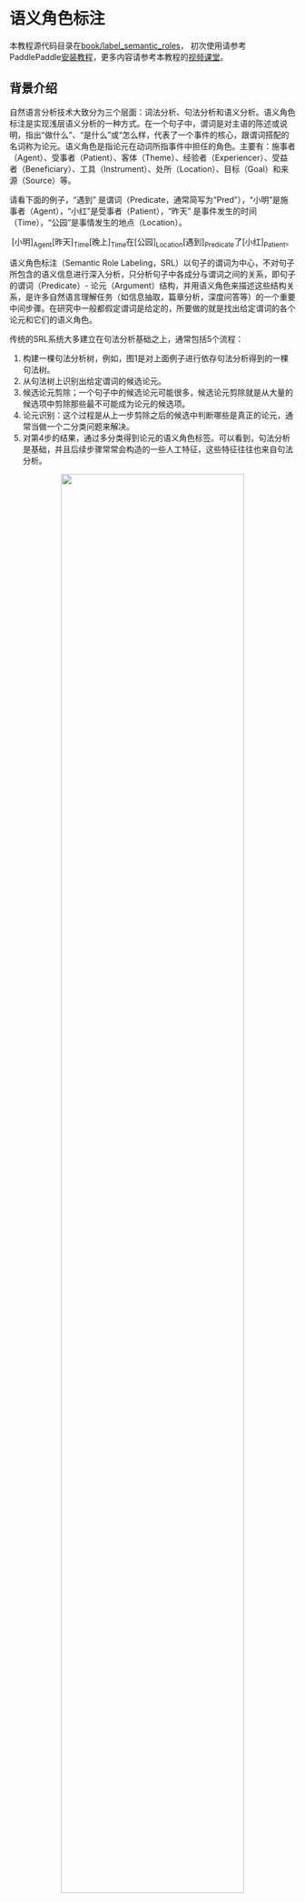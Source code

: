 # 语义角色标注

本教程源代码目录在[book/label_semantic_roles](https://github.com/PaddlePaddle/book/tree/develop/07.label_semantic_roles)， 初次使用请参考PaddlePaddle[安装教程](https://github.com/PaddlePaddle/book/blob/develop/README.cn.md#运行这本书)，更多内容请参考本教程的[视频课堂](http://bit.baidu.com/course/detail/id/178.html)。

## 背景介绍

自然语言分析技术大致分为三个层面：词法分析、句法分析和语义分析。语义角色标注是实现浅层语义分析的一种方式。在一个句子中，谓词是对主语的陈述或说明，指出“做什么”、“是什么”或“怎么样，代表了一个事件的核心，跟谓词搭配的名词称为论元。语义角色是指论元在动词所指事件中担任的角色。主要有：施事者（Agent）、受事者（Patient）、客体（Theme）、经验者（Experiencer）、受益者（Beneficiary）、工具（Instrument）、处所（Location）、目标（Goal）和来源（Source）等。

请看下面的例子，“遇到” 是谓词（Predicate，通常简写为“Pred”），“小明”是施事者（Agent），“小红”是受事者（Patient），“昨天” 是事件发生的时间（Time），“公园”是事情发生的地点（Location）。

$$\mbox{[小明]}_{\mbox{Agent}}\mbox{[昨天]}_{\mbox{Time}}\mbox{[晚上]}_\mbox{Time}\mbox{在[公园]}_{\mbox{Location}}\mbox{[遇到]}_{\mbox{Predicate}}\mbox{了[小红]}_{\mbox{Patient}}\mbox{。}$$

语义角色标注（Semantic Role Labeling，SRL）以句子的谓词为中心，不对句子所包含的语义信息进行深入分析，只分析句子中各成分与谓词之间的关系，即句子的谓词（Predicate）- 论元（Argument）结构，并用语义角色来描述这些结构关系，是许多自然语言理解任务（如信息抽取，篇章分析，深度问答等）的一个重要中间步骤。在研究中一般都假定谓词是给定的，所要做的就是找出给定谓词的各个论元和它们的语义角色。

传统的SRL系统大多建立在句法分析基础之上，通常包括5个流程：

1. 构建一棵句法分析树，例如，图1是对上面例子进行依存句法分析得到的一棵句法树。
2. 从句法树上识别出给定谓词的候选论元。
3. 候选论元剪除；一个句子中的候选论元可能很多，候选论元剪除就是从大量的候选项中剪除那些最不可能成为论元的候选项。
4. 论元识别：这个过程是从上一步剪除之后的候选中判断哪些是真正的论元，通常当做一个二分类问题来解决。
5. 对第4步的结果，通过多分类得到论元的语义角色标签。可以看到，句法分析是基础，并且后续步骤常常会构造的一些人工特征，这些特征往往也来自句法分析。

<div  align="center">
<img src="image/dependency_parsing.png" width = "80%" align=center /><br>
图1. 依存句法分析句法树示例
</div>

然而，完全句法分析需要确定句子所包含的全部句法信息，并确定句子各成分之间的关系，是一个非常困难的任务，目前技术下的句法分析准确率并不高，句法分析的细微错误都会导致SRL的错误。为了降低问题的复杂度，同时获得一定的句法结构信息，“浅层句法分析”的思想应运而生。浅层句法分析也称为部分句法分析（partial parsing）或语块划分（chunking）。和完全句法分析得到一颗完整的句法树不同，浅层句法分析只需要识别句子中某些结构相对简单的独立成分，例如：动词短语，这些被识别出来的结构称为语块。为了回避 “无法获得准确率较高的句法树” 所带来的困难，一些研究\[[1](#参考文献)\]也提出了基于语块（chunk）的SRL方法。基于语块的SRL方法将SRL作为一个序列标注问题来解决。序列标注任务一般都会采用BIO表示方式来定义序列标注的标签集，我们先来介绍这种表示方法。在BIO表示法中，B代表语块的开始，I代表语块的中间，O代表语块结束。通过B、I、O 三种标记将不同的语块赋予不同的标签，例如：对于一个角色为A的论元，将它所包含的第一个语块赋予标签B-A，将它所包含的其它语块赋予标签I-A，不属于任何论元的语块赋予标签O。

我们继续以上面的这句话为例，图1展示了BIO表示方法。

<div  align="center">
<img src="image/bio_example.png" width = "90%"  align=center /><br>
图2. BIO标注方法示例
</div>

从上面的例子可以看到，根据序列标注结果可以直接得到论元的语义角色标注结果，是一个相对简单的过程。这种简单性体现在：（1）依赖浅层句法分析，降低了句法分析的要求和难度；（2）没有了候选论元剪除这一步骤；（3）论元的识别和论元标注是同时实现的。这种一体化处理论元识别和论元标注的方法，简化了流程，降低了错误累积的风险，往往能够取得更好的结果。

与基于语块的SRL方法类似，在本教程中我们也将SRL看作一个序列标注问题，不同的是，我们只依赖输入文本序列，不依赖任何额外的语法解析结果或是复杂的人造特征，利用深度神经网络构建一个端到端学习的SRL系统。我们以[CoNLL-2004 and CoNLL-2005 Shared Tasks](http://www.cs.upc.edu/~srlconll/)任务中SRL任务的公开数据集为例，实践下面的任务：给定一句话和这句话里的一个谓词，通过序列标注的方式，从句子中找到谓词对应的论元，同时标注它们的语义角色。

## 模型概览

循环神经网络（Recurrent Neural Network）是一种对序列建模的重要模型，在自然语言处理任务中有着广泛地应用。不同于前馈神经网络（Feed-forward Neural Network），RNN能够处理输入之间前后关联的问题。LSTM是RNN的一种重要变种，常用来学习长序列中蕴含的长程依赖关系，我们在[情感分析](https://github.com/PaddlePaddle/book/tree/develop/05.understand_sentiment)一篇中已经介绍过，这一篇中我们依然利用LSTM来解决SRL问题。

### 栈式循环神经网络（Stacked Recurrent Neural Network）

深层网络有助于形成层次化特征，网络上层在下层已经学习到的初级特征基础上，形成更复杂的高级特征。尽管LSTM沿时间轴展开后等价于一个非常“深”的前馈网络，但由于LSTM各个时间步参数共享，`$t-1$`时刻状态到`$t$`时刻的映射，始终只经过了一次非线性映射，也就是说单层LSTM对状态转移的建模是 “浅” 的。堆叠多个LSTM单元，令前一个LSTM`$t$`时刻的输出，成为下一个LSTM单元`$t$`时刻的输入，帮助我们构建起一个深层网络，我们把它称为第一个版本的栈式循环神经网络。深层网络提高了模型拟合复杂模式的能力，能够更好地建模跨不同时间步的模式\[[2](#参考文献)\]。

然而，训练一个深层LSTM网络并非易事。纵向堆叠多个LSTM单元可能遇到梯度在纵向深度上传播受阻的问题。通常，堆叠4层LSTM单元可以正常训练，当层数达到4~8层时，会出现性能衰减，这时必须考虑一些新的结构以保证梯度纵向顺畅传播，这是训练深层LSTM网络必须解决的问题。我们可以借鉴LSTM解决 “梯度消失梯度爆炸” 问题的智慧之一：在记忆单元（Memory Cell）这条信息传播的路线上没有非线性映射，当梯度反向传播时既不会衰减、也不会爆炸。因此，深层LSTM模型也可以在纵向上添加一条保证梯度顺畅传播的路径。

一个LSTM单元完成的运算可以被分为三部分：（1）输入到隐层的映射（input-to-hidden） ：每个时间步输入信息`$x$`会首先经过一个矩阵映射，再作为遗忘门，输入门，记忆单元，输出门的输入，注意，这一次映射没有引入非线性激活；（2）隐层到隐层的映射（hidden-to-hidden）：这一步是LSTM计算的主体，包括遗忘门，输入门，记忆单元更新，输出门的计算；（3）隐层到输出的映射（hidden-to-output）：通常是简单的对隐层向量进行激活。我们在第一个版本的栈式网络的基础上，加入一条新的路径：除上一层LSTM输出之外，将前层LSTM的输入到隐层的映射作为的一个新的输入，同时加入一个线性映射去学习一个新的变换。

图3是最终得到的栈式循环神经网络结构示意图。

<p align="center">
<img src="./image/stacked_lstm.png" width = "40%"  align=center><br>
图3. 基于LSTM的栈式循环神经网络结构示意图
</p>

### 双向循环神经网络（Bidirectional Recurrent Neural Network）

在LSTM中，`$t$`时刻的隐藏层向量编码了到`$t$`时刻为止所有输入的信息，但`$t$`时刻的LSTM可以看到历史，却无法看到未来。在绝大多数自然语言处理任务中，我们几乎总是能拿到整个句子。这种情况下，如果能够像获取历史信息一样，得到未来的信息，对序列学习任务会有很大的帮助。

为了克服这一缺陷，我们可以设计一种双向循环网络单元，它的思想简单且直接：对上一节的栈式循环神经网络进行一个小小的修改，堆叠多个LSTM单元，让每一层LSTM单元分别以：正向、反向、正向 …… 的顺序学习上一层的输出序列。于是，从第2层开始，`$t$`时刻我们的LSTM单元便总是可以看到历史和未来的信息。图4是基于LSTM的双向循环神经网络结构示意图。

<p align="center">
<img src="./image/bidirectional_stacked_lstm.png" width = "60%" align=center><br>
图4. 基于LSTM的双向循环神经网络结构示意图
</p>

需要说明的是，这种双向RNN结构和Bengio等人在机器翻译任务中使用的双向RNN结构\[[3](#参考文献), [4](#参考文献)\] 并不相同，我们会在后续[机器翻译](https://github.com/PaddlePaddle/book/blob/develop/08.machine_translation/README.cn.md)任务中，介绍另一种双向循环神经网络。

### 条件随机场 (Conditional Random Field)

使用神经网络模型解决问题的思路通常是：前层网络学习输入的特征表示，网络的最后一层在特征基础上完成最终的任务。在SRL任务中，深层LSTM网络学习输入的特征表示，条件随机场（Conditional Random Filed， CRF）在特征的基础上完成序列标注，处于整个网络的末端。

CRF是一种概率化结构模型，可以看作是一个概率无向图模型，结点表示随机变量，边表示随机变量之间的概率依赖关系。简单来讲，CRF学习条件概率`$P(X|Y)$`，其中 `$X = (x_1, x_2, ... , x_n)$` 是输入序列，`$Y = (y_1, y_2, ... , y_n)$` 是标记序列；解码过程是给定 `$X$`序列求解令`$P(Y|X)$`最大的`$Y$`序列，即`$Y^* = \mbox{arg max}_{Y} P(Y | X)$`。

序列标注任务只需要考虑输入和输出都是一个线性序列，并且由于我们只是将输入序列作为条件，不做任何条件独立假设，因此输入序列的元素之间并不存在图结构。综上，在序列标注任务中使用的是如图5所示的定义在链式图上的CRF，称之为线性链条件随机场（Linear Chain Conditional Random Field）。

<p align="center">
<img src="./image/linear_chain_crf.png" width = "35%" align=center><br>
图5. 序列标注任务中使用的线性链条件随机场
</p>

根据线性链条件随机场上的因子分解定理\[[5](#参考文献)\]，在给定观测序列`$X$`时，一个特定标记序列`$Y$`的概率可以定义为：

$$p(Y | X) = \frac{1}{Z(X)} \text{exp}\left(\sum_{i=1}^{n}\left(\sum_{j}\lambda_{j}t_{j} (y_{i - 1}, y_{i}, X, i) + \sum_{k} \mu_k s_k (y_i, X, i)\right)\right)$$

其中`$Z(X)$`是归一化因子，`$t_j$` 是定义在边上的特征函数，依赖于当前和前一个位置，称为转移特征，表示对于输入序列`$X$`及其标注序列在 `$i$`及`$i - 1$`位置上标记的转移概率。`$s_k$`是定义在结点上的特征函数，称为状态特征，依赖于当前位置，表示对于观察序列`$X$`及其`$i$`位置的标记概率。`$\lambda_j$` 和 `$\mu_k$` 分别是转移特征函数和状态特征函数对应的权值。实际上，`$t$`和`$s$`可以用相同的数学形式表示，再对转移特征和状态特在各个位置`$i$`求和有：`$f_{k}(Y, X) = \sum_{i=1}^{n}f_k({y_{i - 1}, y_i, X, i})$`，把`$f$`统称为特征函数，于是`$P(Y|X)$`可表示为：

$$p(Y|X, W) = \frac{1}{Z(X)}\text{exp}\sum_{k}\omega_{k}f_{k}(Y, X)$$

`$\omega$`是特征函数对应的权值，是CRF模型要学习的参数。训练时，对于给定的输入序列和对应的标记序列集合`$D = \left[(X_1,  Y_1), (X_2 , Y_2) , ... , (X_N, Y_N)\right]$` ，通过正则化的极大似然估计，求解如下优化目标：

$$\DeclareMathOperator*{\argmax}{arg\,max} L(\lambda, D) = - \text{log}\left(\prod_{m=1}^{N}p(Y_m|X_m, W)\right) + C \frac{1}{2}\lVert W\rVert^{2}$$

这个优化目标可以通过反向传播算法和整个神经网络一起求解。解码时，对于给定的输入序列`$X$`，通过解码算法（通常有：维特比算法、Beam Search）求令出条件概率`$\bar{P}(Y|X)$`最大的输出序列 `$\bar{Y}$`。

### 深度双向LSTM（DB-LSTM）SRL模型

在SRL任务中，输入是 “谓词” 和 “一句话”，目标是从这句话中找到谓词的论元，并标注论元的语义角色。如果一个句子含有`$n$`个谓词，这个句子会被处理`$n$`次。一个最为直接的模型是下面这样：

1. 构造输入；
- 输入1是谓词，输入2是句子
- 将输入1扩展成和输入2一样长的序列，用one-hot方式表示；
2. one-hot方式的谓词序列和句子序列通过词表，转换为实向量表示的词向量序列；
3. 将步骤2中的2个词向量序列作为双向LSTM的输入，学习输入序列的特征表示；
4. CRF以步骤3中模型学习到的特征为输入，以标记序列为监督信号，实现序列标注；

大家可以尝试上面这种方法。这里，我们提出一些改进，引入两个简单但对提高系统性能非常有效的特征：

- 谓词上下文：上面的方法中，只用到了谓词的词向量表达谓词相关的所有信息，这种方法始终是非常弱的，特别是如果谓词在句子中出现多次，有可能引起一定的歧义。从经验出发，谓词前后若干个词的一个小片段，能够提供更丰富的信息，帮助消解歧义。于是，我们把这样的经验也添加到模型中，为每个谓词同时抽取一个“谓词上下文” 片段，也就是从这个谓词前后各取`$n$`个词构成的一个窗口片段；
- 谓词上下文区域标记：为句子中的每一个词引入一个0-1二值变量，表示它们是否在“谓词上下文”片段中；

修改后的模型如下（图6是一个深度为4的模型结构示意图）：

1. 构造输入
- 输入1是句子序列，输入2是谓词序列，输入3是谓词上下文，从句子中抽取这个谓词前后各`$n$`个词，构成谓词上下文，用one-hot方式表示，输入4是谓词上下文区域标记，标记了句子中每一个词是否在谓词上下文中；
- 将输入2~3均扩展为和输入1一样长的序列；
2. 输入1~4均通过词表取词向量转换为实向量表示的词向量序列；其中输入1、3共享同一个词表，输入2和4各自独有词表；
3. 第2步的4个词向量序列作为双向LSTM模型的输入；LSTM模型学习输入序列的特征表示，得到新的特性表示序列；
4. CRF以第3步中LSTM学习到的特征为输入，以标记序列为监督信号，完成序列标注；

<div  align="center">
<img src="image/db_lstm_network.png" width = "60%"  align=center /><br>
图6. SRL任务上的深层双向LSTM模型
</div>


## 数据介绍

在此教程中，我们选用[CoNLL 2005](http://www.cs.upc.edu/~srlconll/)SRL任务开放出的数据集作为示例。需要特别说明的是，CoNLL 2005 SRL任务的训练数集和开发集在比赛之后并非免费进行公开，目前，能够获取到的只有测试集，包括Wall Street Journal的23节和Brown语料集中的3节。在本教程中，我们以测试集中的WSJ数据为训练集来讲解模型。但是，由于测试集中样本的数量远远不够，如果希望训练一个可用的神经网络SRL系统，请考虑付费获取全量数据。

原始数据中同时包括了词性标注、命名实体识别、语法解析树等多种信息。本教程中，我们使用test.wsj文件夹中的数据进行训练和测试，并只会用到words文件夹（文本序列）和props文件夹（标注结果）下的数据。本教程使用的数据目录如下：

```text
conll05st-release/
└── test.wsj
├── props  # 标注结果
└── words  # 输入文本序列
```

标注信息源自Penn TreeBank\[[7](#参考文献)\]和PropBank\[[8](#参考文献)\]的标注结果。PropBank标注结果的标签和我们在文章一开始示例中使用的标注结果标签不同，但原理是相同的，关于标注结果标签含义的说明，请参考论文\[[9](#参考文献)\]。

原始数据需要进行数据预处理才能被PaddlePaddle处理，预处理包括下面几个步骤:

1. 将文本序列和标记序列其合并到一条记录中；
2. 一个句子如果含有`$n$`个谓词，这个句子会被处理`$n$`次，变成`$n$`条独立的训练样本，每个样本一个不同的谓词；
3. 抽取谓词上下文和构造谓词上下文区域标记；
4. 构造以BIO法表示的标记；
5. 依据词典获取词对应的整数索引。


```python
# import paddle.v2.dataset.conll05 as conll05
# conll05.corpus_reader函数完成上面第1步和第2步.
# conll05.reader_creator函数完成上面第3步到第5步.
# conll05.test函数可以获取处理之后的每条样本来供PaddlePaddle训练.
```

预处理完成之后一条训练样本包含9个特征，分别是：句子序列、谓词、谓词上下文（占 5 列）、谓词上下区域标志、标注序列。下表是一条训练样本的示例。

| 句子序列 | 谓词 | 谓词上下文（窗口 = 5） | 谓词上下文区域标记 | 标注序列 |
|---|---|---|---|---|
| A | set | n't been set . × | 0 | B-A1 |
| record | set | n't been set . × | 0 | I-A1 |
| date | set | n't been set . × | 0 | I-A1 |
| has | set | n't been set . × | 0 | O |
| n't | set | n't been set . × | 1 | B-AM-NEG |
| been | set | n't been set . × | 1 | O |
| set | set | n't been set . × | 1 | B-V |
| . | set | n't been set . × | 1 | O |


除数据之外，我们同时提供了以下资源：

| 文件名称 | 说明 |
|---|---|
| word_dict | 输入句子的词典，共计44068个词 |
| label_dict | 标记的词典，共计106个标记 |
| predicate_dict | 谓词的词典，共计3162个词 |
| emb | 一个训练好的词表，32维 |

我们在英文维基百科上训练语言模型得到了一份词向量用来初始化SRL模型。在SRL模型训练过程中，词向量不再被更新。关于语言模型和词向量可以参考[词向量](https://github.com/PaddlePaddle/book/blob/develop/04.word2vec/README.cn.md) 这篇教程。我们训练语言模型的语料共有995,000,000个token，词典大小控制为4900,000词。CoNLL 2005训练语料中有5%的词不在这4900,000个词中，我们将它们全部看作未登录词，用`<unk>`表示。

获取词典，打印词典大小：

```python
import math, os
import numpy as np
import paddle
import paddle.v2.dataset.conll05 as conll05
import paddle.fluid as fluid
import time

with_gpu = os.getenv('WITH_GPU', '0') != '0'

word_dict, verb_dict, label_dict = conll05.get_dict()
word_dict_len = len(word_dict)
label_dict_len = len(label_dict)
pred_dict_len = len(verb_dict)

print word_dict_len
print label_dict_len
print pred_dict_len
```

## 模型配置说明

- 定义输入数据维度及模型超参数。

```python
mark_dict_len = 2   # 谓上下文区域标志的维度，是一个0-1 2值特征，因此维度为2
word_dim = 32       # 词向量维度
mark_dim = 5        # 谓词上下文区域通过词表被映射为一个实向量，这个是相邻的维度
hidden_dim = 512    # LSTM隐层向量的维度 ： 512 / 4
depth = 8           # 栈式LSTM的深度
mix_hidden_lr = 1e-3

IS_SPARSE = True
PASS_NUM = 10
BATCH_SIZE = 10

embedding_name = 'emb'
```

这里需要特别说明的是hidden_dim = 512指定了LSTM隐层向量的维度为128维，关于这一点请参考PaddlePaddle官方文档中[lstmemory](http://www.paddlepaddle.org/doc/ui/api/trainer_config_helpers/layers.html#lstmemory)的说明。

- 如上文提到，我们用基于英文维基百科训练好的词向量来初始化序列输入、谓词上下文总共6个特征的embedding层参数，在训练中不更新。

```python
# 这里加载PaddlePaddle上版保存的二进制模型
def load_parameter(file_name, h, w):
with open(file_name, 'rb') as f:
f.read(16)  # skip header.
return np.fromfile(f, dtype=np.float32).reshape(h, w)
```

- 8个LSTM单元以“正向/反向”的顺序对所有输入序列进行学习。

```python
def db_lstm(word, predicate, ctx_n2, ctx_n1, ctx_0, ctx_p1, ctx_p2, mark,
**ignored):
# 8 features
predicate_embedding = fluid.layers.embedding(
input=predicate,
size=[pred_dict_len, word_dim],
dtype='float32',
is_sparse=IS_SPARSE,
param_attr='vemb')

mark_embedding = fluid.layers.embedding(
input=mark,
size=[mark_dict_len, mark_dim],
dtype='float32',
is_sparse=IS_SPARSE)

word_input = [word, ctx_n2, ctx_n1, ctx_0, ctx_p1, ctx_p2]
# Since word vector lookup table is pre-trained, we won't update it this time.
# trainable being False prevents updating the lookup table during training.
emb_layers = [
fluid.layers.embedding(
size=[word_dict_len, word_dim],
input=x,
param_attr=fluid.ParamAttr(
name=embedding_name, trainable=False)) for x in word_input
]
emb_layers.append(predicate_embedding)
emb_layers.append(mark_embedding)

# 8 LSTM units are trained through alternating left-to-right / right-to-left order
# denoted by the variable `reverse`.
hidden_0_layers = [
fluid.layers.fc(input=emb, size=hidden_dim, act='tanh')
for emb in emb_layers
]

hidden_0 = fluid.layers.sums(input=hidden_0_layers)

lstm_0 = fluid.layers.dynamic_lstm(
input=hidden_0,
size=hidden_dim,
candidate_activation='relu',
gate_activation='sigmoid',
cell_activation='sigmoid')

# stack L-LSTM and R-LSTM with direct edges
input_tmp = [hidden_0, lstm_0]

# In PaddlePaddle, state features and transition features of a CRF are implemented
# by a fully connected layer and a CRF layer seperately. The fully connected layer
# with linear activation learns the state features, here we use fluid.layers.sums
# (fluid.layers.fc can be uesed as well), and the CRF layer in PaddlePaddle:
# fluid.layers.linear_chain_crf only
# learns the transition features, which is a cost layer and is the last layer of the network.
# fluid.layers.linear_chain_crf outputs the log probability of true tag sequence
# as the cost by given the input sequence and it requires the true tag sequence
# as target in the learning process.

for i in range(1, depth):
mix_hidden = fluid.layers.sums(input=[
fluid.layers.fc(input=input_tmp[0], size=hidden_dim, act='tanh'),
fluid.layers.fc(input=input_tmp[1], size=hidden_dim, act='tanh')
])

lstm = fluid.layers.dynamic_lstm(
input=mix_hidden,
size=hidden_dim,
candidate_activation='relu',
gate_activation='sigmoid',
cell_activation='sigmoid',
is_reverse=((i % 2) == 1))

input_tmp = [mix_hidden, lstm]

# 取最后一个栈式LSTM的输出和这个LSTM单元的输入到隐层映射，
# 经过一个全连接层映射到标记字典的维度，来学习 CRF 的状态特征
feature_out = fluid.layers.sums(input=[
fluid.layers.fc(input=input_tmp[0], size=label_dict_len, act='tanh'),
fluid.layers.fc(input=input_tmp[1], size=label_dict_len, act='tanh')
])

return feature_out
```

## 训练模型

- 我们根据网络拓扑结构和模型参数来构造出trainer用来训练，在构造时还需指定优化方法，这里使用最基本的SGD方法(momentum设置为0)，同时设定了学习率、正则等。

- 数据介绍部分提到CoNLL 2005训练集付费，这里我们使用测试集训练供大家学习。conll05.test()每次产生一条样本，包含9个特征，shuffle和组完batch后作为训练的输入。

- 通过feeding来指定每一个数据和data_layer的对应关系。 例如 下面feeding表示: conll05.test()产生数据的第0列对应word_data层的特征。

- 可以使用event_handler回调函数来观察训练过程，或进行测试等。这里我们打印了训练过程的cost，该回调函数是trainer.train函数里设定。

- 通过trainer.train函数训练

```python
def train(use_cuda, save_dirname=None, is_local=True):
# define network topology

# 句子序列
word = fluid.layers.data(
name='word_data', shape=[1], dtype='int64', lod_level=1)

# 谓词
predicate = fluid.layers.data(
name='verb_data', shape=[1], dtype='int64', lod_level=1)

# 谓词上下文5个特征
ctx_n2 = fluid.layers.data(
name='ctx_n2_data', shape=[1], dtype='int64', lod_level=1)
ctx_n1 = fluid.layers.data(
name='ctx_n1_data', shape=[1], dtype='int64', lod_level=1)
ctx_0 = fluid.layers.data(
name='ctx_0_data', shape=[1], dtype='int64', lod_level=1)
ctx_p1 = fluid.layers.data(
name='ctx_p1_data', shape=[1], dtype='int64', lod_level=1)
ctx_p2 = fluid.layers.data(
name='ctx_p2_data', shape=[1], dtype='int64', lod_level=1)

# 谓词上下区域标志
mark = fluid.layers.data(
name='mark_data', shape=[1], dtype='int64', lod_level=1)

# define network topology
feature_out = db_lstm(**locals())

# 标注序列
target = fluid.layers.data(
name='target', shape=[1], dtype='int64', lod_level=1)

# 学习 CRF 的转移特征
crf_cost = fluid.layers.linear_chain_crf(
input=feature_out,
label=target,
param_attr=fluid.ParamAttr(
name='crfw', learning_rate=mix_hidden_lr))

avg_cost = fluid.layers.mean(crf_cost)

sgd_optimizer = fluid.optimizer.SGD(
learning_rate=fluid.layers.exponential_decay(
learning_rate=0.01,
decay_steps=100000,
decay_rate=0.5,
staircase=True))

sgd_optimizer.minimize(avg_cost)

# The CRF decoding layer is used for evaluation and inference.
# It shares weights with CRF layer.  The sharing of parameters among multiple layers
# is specified by using the same parameter name in these layers. If true tag sequence
# is provided in training process, `fluid.layers.crf_decoding` calculates labelling error
# for each input token and sums the error over the entire sequence.
# Otherwise, `fluid.layers.crf_decoding`  generates the labelling tags.
crf_decode = fluid.layers.crf_decoding(
input=feature_out, param_attr=fluid.ParamAttr(name='crfw'))

train_data = paddle.batch(
paddle.reader.shuffle(
paddle.dataset.conll05.test(), buf_size=8192),
batch_size=BATCH_SIZE)

place = fluid.CUDAPlace(0) if use_cuda else fluid.CPUPlace()


feeder = fluid.DataFeeder(
feed_list=[
word, ctx_n2, ctx_n1, ctx_0, ctx_p1, ctx_p2, predicate, mark, target
],
place=place)
exe = fluid.Executor(place)

def train_loop(main_program):
exe.run(fluid.default_startup_program())
embedding_param = fluid.global_scope().find_var(
embedding_name).get_tensor()
embedding_param.set(
load_parameter(conll05.get_embedding(), word_dict_len, word_dim),
place)

start_time = time.time()
batch_id = 0
for pass_id in xrange(PASS_NUM):
for data in train_data():
cost = exe.run(main_program,
feed=feeder.feed(data),
fetch_list=[avg_cost])
cost = cost[0]

if batch_id % 10 == 0:
print("avg_cost:" + str(cost))
if batch_id != 0:
print("second per batch: " + str((time.time(
) - start_time) / batch_id))
# Set the threshold low to speed up the CI test
if float(cost) < 60.0:
if save_dirname is not None:
fluid.io.save_inference_model(save_dirname, [
'word_data', 'verb_data', 'ctx_n2_data',
'ctx_n1_data', 'ctx_0_data', 'ctx_p1_data',
'ctx_p2_data', 'mark_data'
], [feature_out], exe)
return

batch_id = batch_id + 1

train_loop(fluid.default_main_program())
```


## 应用模型

训练完成之后，需要依据某个我们关心的性能指标选择最优的模型进行预测，可以简单的选择测试集上标记错误最少的那个模型。以下我们给出一个使用训练后的模型进行预测的示例。

```python
def infer(use_cuda, save_dirname=None):
if save_dirname is None:
return

place = fluid.CUDAPlace(0) if use_cuda else fluid.CPUPlace()
exe = fluid.Executor(place)

inference_scope = fluid.core.Scope()
with fluid.scope_guard(inference_scope):
# Use fluid.io.load_inference_model to obtain the inference program desc,
# the feed_target_names (the names of variables that will be fed
# data using feed operators), and the fetch_targets (variables that
# we want to obtain data from using fetch operators).
[inference_program, feed_target_names,
fetch_targets] = fluid.io.load_inference_model(save_dirname, exe)

# Setup inputs by creating LoDTensors to represent sequences of words.
# Here each word is the basic element of these LoDTensors and the shape of
# each word (base_shape) should be [1] since it is simply an index to
# look up for the corresponding word vector.
# Suppose the length_based level of detail (lod) info is set to [[3, 4, 2]],
# which has only one lod level. Then the created LoDTensors will have only
# one higher level structure (sequence of words, or sentence) than the basic
# element (word). Hence the LoDTensor will hold data for three sentences of
# length 3, 4 and 2, respectively.
# Note that lod info should be a list of lists.
lod = [[3, 4, 2]]
base_shape = [1]
# The range of random integers is [low, high]
word = fluid.create_random_int_lodtensor(
lod, base_shape, place, low=0, high=word_dict_len - 1)
pred = fluid.create_random_int_lodtensor(
lod, base_shape, place, low=0, high=pred_dict_len - 1)
ctx_n2 = fluid.create_random_int_lodtensor(
lod, base_shape, place, low=0, high=word_dict_len - 1)
ctx_n1 = fluid.create_random_int_lodtensor(
lod, base_shape, place, low=0, high=word_dict_len - 1)
ctx_0 = fluid.create_random_int_lodtensor(
lod, base_shape, place, low=0, high=word_dict_len - 1)
ctx_p1 = fluid.create_random_int_lodtensor(
lod, base_shape, place, low=0, high=word_dict_len - 1)
ctx_p2 = fluid.create_random_int_lodtensor(
lod, base_shape, place, low=0, high=word_dict_len - 1)
mark = fluid.create_random_int_lodtensor(
lod, base_shape, place, low=0, high=mark_dict_len - 1)

# Construct feed as a dictionary of {feed_target_name: feed_target_data}
# and results will contain a list of data corresponding to fetch_targets.
assert feed_target_names[0] == 'word_data'
assert feed_target_names[1] == 'verb_data'
assert feed_target_names[2] == 'ctx_n2_data'
assert feed_target_names[3] == 'ctx_n1_data'
assert feed_target_names[4] == 'ctx_0_data'
assert feed_target_names[5] == 'ctx_p1_data'
assert feed_target_names[6] == 'ctx_p2_data'
assert feed_target_names[7] == 'mark_data'

results = exe.run(inference_program,
feed={
feed_target_names[0]: word,
feed_target_names[1]: pred,
feed_target_names[2]: ctx_n2,
feed_target_names[3]: ctx_n1,
feed_target_names[4]: ctx_0,
feed_target_names[5]: ctx_p1,
feed_target_names[6]: ctx_p2,
feed_target_names[7]: mark
},
fetch_list=fetch_targets,
return_numpy=False)
print(results[0].lod())
np_data = np.array(results[0])
print("Inference Shape: ", np_data.shape)
```

整个程序的入口如下：

```python
def main(use_cuda, is_local=True):
if use_cuda and not fluid.core.is_compiled_with_cuda():
return

# Directory for saving the trained model
save_dirname = "label_semantic_roles.inference.model"

train(use_cuda, save_dirname, is_local)
infer(use_cuda, save_dirname)


main(use_cuda=False)
```

## 总结

语义角色标注是许多自然语言理解任务的重要中间步骤。这篇教程中我们以语义角色标注任务为例，介绍如何利用PaddlePaddle进行序列标注任务。教程中所介绍的模型来自我们发表的论文\[[10](#参考文献)\]。由于 CoNLL 2005 SRL任务的训练数据目前并非完全开放，教程中只使用测试数据作为示例。在这个过程中，我们希望减少对其它自然语言处理工具的依赖，利用神经网络数据驱动、端到端学习的能力，得到一个和传统方法可比、甚至更好的模型。在论文中我们证实了这种可能性。关于模型更多的信息和讨论可以在论文中找到。

## 参考文献
1. Sun W, Sui Z, Wang M, et al. [Chinese semantic role labeling with shallow parsing](http://www.aclweb.org/anthology/D09-1#page=1513)[C]//Proceedings of the 2009 Conference on Empirical Methods in Natural Language Processing: Volume 3-Volume 3. Association for Computational Linguistics, 2009: 1475-1483.
2. Pascanu R, Gulcehre C, Cho K, et al. [How to construct deep recurrent neural networks](https://arxiv.org/abs/1312.6026)[J]. arXiv preprint arXiv:1312.6026, 2013.
3. Cho K, Van Merriënboer B, Gulcehre C, et al. [Learning phrase representations using RNN encoder-decoder for statistical machine translation](https://arxiv.org/abs/1406.1078)[J]. arXiv preprint arXiv:1406.1078, 2014.
4. Bahdanau D, Cho K, Bengio Y. [Neural machine translation by jointly learning to align and translate](https://arxiv.org/abs/1409.0473)[J]. arXiv preprint arXiv:1409.0473, 2014.
5. Lafferty J, McCallum A, Pereira F. [Conditional random fields: Probabilistic models for segmenting and labeling sequence data](http://www.jmlr.org/papers/volume15/doppa14a/source/biblio.bib.old)[C]//Proceedings of the eighteenth international conference on machine learning, ICML. 2001, 1: 282-289.
6. 李航. 统计学习方法[J]. 清华大学出版社, 北京, 2012.
7. Marcus M P, Marcinkiewicz M A, Santorini B. [Building a large annotated corpus of English: The Penn Treebank](http://repository.upenn.edu/cgi/viewcontent.cgi?article=1246&context=cis_reports)[J]. Computational linguistics, 1993, 19(2): 313-330.
8. Palmer M, Gildea D, Kingsbury P. [The proposition bank: An annotated corpus of semantic roles](http://www.mitpressjournals.org/doi/pdfplus/10.1162/0891201053630264)[J]. Computational linguistics, 2005, 31(1): 71-106.
9. Carreras X, Màrquez L. [Introduction to the CoNLL-2005 shared task: Semantic role labeling](http://www.cs.upc.edu/~srlconll/st05/papers/intro.pdf)[C]//Proceedings of the Ninth Conference on Computational Natural Language Learning. Association for Computational Linguistics, 2005: 152-164.
10. Zhou J, Xu W. [End-to-end learning of semantic role labeling using recurrent neural networks](http://www.aclweb.org/anthology/P/P15/P15-1109.pdf)[C]//Proceedings of the Annual Meeting of the Association for Computational Linguistics. 2015.

<br/>
<a rel="license" href="http://creativecommons.org/licenses/by-sa/4.0/"><img alt="知识共享许可协议" style="border-width:0" src="https://i.creativecommons.org/l/by-sa/4.0/88x31.png" /></a><br /><span xmlns:dct="http://purl.org/dc/terms/" href="http://purl.org/dc/dcmitype/Text" property="dct:title" rel="dct:type">本教程</span> 由 <a xmlns:cc="http://creativecommons.org/ns#" href="http://book.paddlepaddle.org" property="cc:attributionName" rel="cc:attributionURL">PaddlePaddle</a> 创作，采用 <a rel="license" href="http://creativecommons.org/licenses/by-sa/4.0/">知识共享 署名-相同方式共享 4.0 国际 许可协议</a>进行许可。
